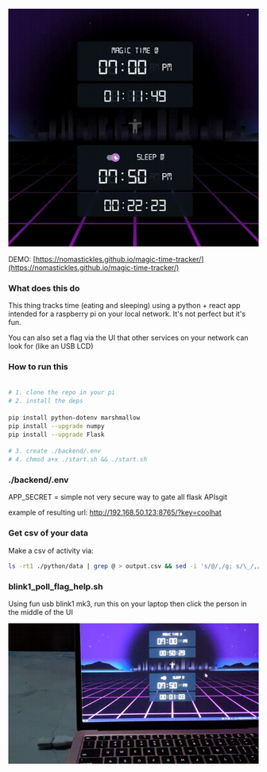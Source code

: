 ![](media/demo_ui.gif)

DEMO: [https://nomastickles.github.io/magic-time-tracker/](https://nomastickles.github.io/magic-time-tracker/)

### What does this do

This thing tracks time (eating and sleeping) using a python + react app intended for a raspberry pi on your local network. It's not perfect but it's fun.

You can also set a flag via the UI that other services on your network can look for (like an USB LCD)

### How to run this

```sh

# 1. clone the repo in your pi
# 2. install the deps

pip install python-dotenv marshmallow
pip install --upgrade numpy
pip install --upgrade Flask

# 3. create ./backend/.env
# 4. chmod a+x ./start.sh && ./start.sh

```

### ./backend/.env

APP_SECRET = simple not very secure way to gate all flask APIsgit

example of resulting url:
http://192.168.50.123:8765/?key=coolhat

### Get csv of your data

Make a csv of activity via:

```sh
ls -rt1 ./python/data | grep @ > output.csv && sed -i 's/@/,/g; s/\_/,/g' output.csv && cat output.csv
```

### blink1_poll_flag_help.sh

Using fun usb blink1 mk3, run this on your laptop then click the person in the middle of the UI

![](media/demo_blink1.gif)
